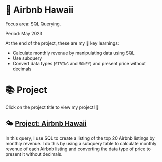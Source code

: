 # 🌟 Airbnb Hawaii
Focus area: SQL Querying.

Period: May 2023

At the end of the project, these are my 🔑 key learnings:

- Calculate monthly revenue by manipulating data using SQL
- Use subquery
- Convert data types (`STRING` and `MONEY`) and present price without decimals

# 📚 Project
Click on the project title to view my project! 🙂

## 🌤 [Project: Airbnb Hawaii](https://github.com/annechenginc/Airbnb-SQL/blob/main/Airbnb%20Hawaii%20SQL%20Query.sql)
In this query, I use SQL to create a listing of the top 20 Airbnb listings by monthly revenue. I do this by using a subquery table to calculate monthly revenue of each Airbnb listing and converting the data type of price to present it without decimals.
